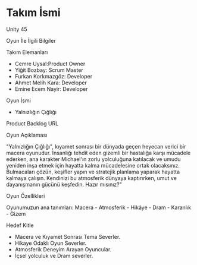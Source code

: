# **Takım İsmi**

Unity 45

Oyun İle İlgili Bilgiler

Takım Elemanları
- Cemre Uysal:Product Owner
- Yiğit Bozbay: Scrum Master
- Furkan Korkmazgöz: Developer
- Ahmet Melih Kara: Developer
- Emine Ecem Nayir: Developer

Oyun İsmi
- Yalnızlığın Çığlığı 

Product Backlog URL


Oyun Açıklaması

"Yalnızlığın Çığlığı", kıyamet sonrası bir dünyada geçen heyecan verici bir macera oyunudur. İnsanlığı tehdit eden gizemli bir hastalığa karşı mücadele ederken, ana karakter Michael'ın zorlu yolculuğuna katılacak ve umudu yeniden inşa etmek için hayatta kalma mücadelesine ortak olacaksınız. Bulmacaları çözün, keşifler yapın ve stratejik planlama yaparak hayatta kalmaya çalışın. Kendinizi bu atmosferik dünyaya kaptırırken, umut ve dayanışmanın gücünü keşfedin. Hazır mısınız?" 


Oyun Özellikleri

Oyunumuzun ana tanımları: Macera - Atmosferik - Hikâye - Dram - Karanlık - Gizem

Hedef Kitle

- Macera ve Kıyamet Sonrası Tema Severler.
- Hikaye Odaklı Oyun Severler.
- Atmosferik Deneyim Arayan Oyuncular.
- İçsel yolculuk ve Dram severler.
